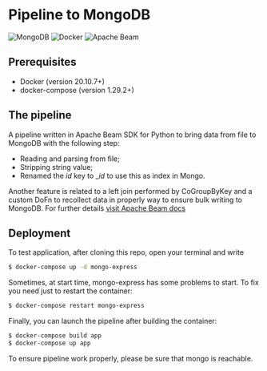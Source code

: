 # **Pipeline to MongoDB**
![MongoDB](https://img.shields.io/badge/MongoDB-%234ea94b.svg?style=for-the-badge&logo=mongodb&logoColor=white)
![Docker](https://img.shields.io/badge/docker-%230db7ed.svg?style=for-the-badge&logo=docker&logoColor=white)
![Apache Beam](https://img.shields.io/badge/Apache-Beam-yellowgreen?style=for-the-badge&logo=apache)
## **Prerequisites**
- Docker (version 20.10.7+)
- docker-compose (version 1.29.2+)

## The pipeline

A pipeline written in Apache Beam SDK for Python to bring data from file to MongoDB with the following step:
  - Reading and parsing from file;
  - Stripping string value;
  - Renamed the _id_ key to __id_ to use this as index in Mongo.

Another feature is related to a left join performed by CoGroupByKey and a custom DoFn to recollect data in properly way to ensure bulk writing to MongoDB. For further details [visit Apache Beam docs](https://beam.apache.org/documentation/programming-guide/#cogroupbykey)


## **Deployment**

To test application, after cloning this repo, open your terminal and write
```bash
$ docker-compose up -d mongo-express
```
Sometimes, at start time, mongo-express has some problems to start. To fix you need just to restart the container:
```bash
$ docker-compose restart mongo-express
```
Finally, you can launch the pipeline after building the container:
```bash
$ docker-compose build app
$ docker-compose up app
```
To ensure pipeline work properly, please be sure that mongo is reachable. 
